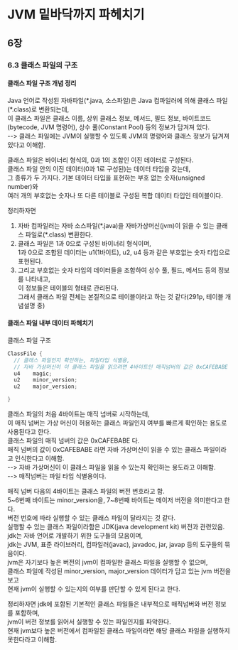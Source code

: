 # JVM 밑바닥까지 파헤치기

## 6장

### 6.3 클래스 파일의 구조

#### 클래스 파일 구조 개념 정리

Java 언어로 작성된 자바파일(\*.java, 소스파일)은 Java 컴파일러에 의해 클래스 파일(\*.class)로 변환되는데,</br>
이 클래스 파일은 클래스 이름, 상위 클래스 정보, 메서드, 필드 정보, 바이트코드(bytecode, JVM 명령어), 상수 풀(Constant Pool) 등의 정보가 담겨져 있다.</br>
--> 클래스 파일에는 JVM이 실행할 수 있도록 JVM의 명령어와 클래스 정보가 담겨져 있다고 이해함.

클래스 파일은 바이너리 형식의, 0과 1의 조합인 이진 데이터로 구성된다.</br>
클래스 파일 안의 이진 데이터(0과 1로 구성된)는 데이터 타입을 갖는데,</br>
그 종류가 두 가지다. 기본 데이터 타입을 표현하는 부호 없는 숫자(unsigned number)와</br>
여러 개의 부호없는 숫자나 또 다른 테이블로 구성된 복합 데이터 타입인 테이블이다.

정리하자면

1. 자바 컴파일러는 자바 소스파일(\*.java)을 자바가상머신(jvm)이 읽을 수 있는 클래스 파일로(\*.class) 변환한다.
2. 클래스 파일은 1과 0으로 구성된 바이너리 형식이며,</br>
   1과 0으로 조합된 데이터는 u1(1바이트), u2, u4 등과 같은 부호없는 숫자 타입으로 표현된다.
3. 그리고 부호없는 숫자 타입의 데이터들을 조합하여 상수 풀, 필드, 메서드 등의 정보를 나타내고,</br>
   이 정보들은 테이블의 형태로 관리된다.</br>
   그래서 클래스 파일 전체는 본질적으로 테이블이라고 하는 것 같다(291p, 테이블 개념설명 중)

#### 클래스 파일 내부 데이터 파헤치기

클래스 파일 구조

```java
ClassFile {
  // 클래스 파일인지 확인하는, 파일타입 식별용,
  // 자바 가상머신이 이 클래스 파일을 읽으려면 4바이트인 매직넘버의 값은 0xCAFEBABE 이어야 함.
  u4    magic;
  u2    minor_version;
  u2    major_version;

}
```

클래스 파일의 처음 4바이트는 매직 넘버로 시작하는데,</br>
이 매직 넘버는 가상 머신이 허용하는 클래스 파일인지 여부를 빠르게 확인하는 용도로 사용된다고 한다.</br>
클래스 파일의 매직 넘버의 값은 0xCAFEBABE 다.</br>
매직 넘버의 값이 0xCAFEBABE 라면 자바 가상머신이 읽을 수 있는 클래스 파일이라고 인식한다고 이해함.</br>
--> 자바 가상머신이 이 클래스 파일을 읽을 수 있는지 확인하는 용도라고 이해함.</br>
--> 매직넘버는 파일 타입 식별용이다.

매직 넘버 다음의 4바이트는 클래스 파일의 버전 번호라고 함.</br>
5~6번째 바이트는 minor_version을, 7~8번째 바이트는 메이저 버전을 의미한다고 한다.</br>
버전 번호에 따라 실행할 수 있는 클래스 파일이 달라지는 것 같다.</br>
실행할 수 있는 클래스 파일이라함은 JDK(java development kit) 버전과 관련있음.</br>
jdk는 자바 언어로 개발하기 위한 도구들의 모음이며,</br>
jdk는 JVM, 표준 라이브러리, 컴파일러(javac), javadoc, jar, javap 등의 도구들의 묶음이다.</br>
jvm은 자기보다 높은 버전의 jvm이 컴파일한 클래스 파일을 실행할 수 없으며,</br>
클래스 파일에 작성된 minor_version, major_version 데이터가 담고 있는 jvm 버전을 보고</br>
현재 jvm이 실행할 수 있는지의 여부를 판단할 수 있게 된다고 한다.

정리하자면
jdk에 포함된 기본적인 클래스 파일들은 내부적으로 매직넘버와 버전 정보를 포함하며,</br>
jvm이 버전 정보를 읽어서 실행할 수 있는 파일인지를 파악한다.</br>
현재 jvm보다 높은 버전에서 컴파일된 클래스 파일이라면 해당 클래스 파일을 실행하지 못한다라고 이해함.
